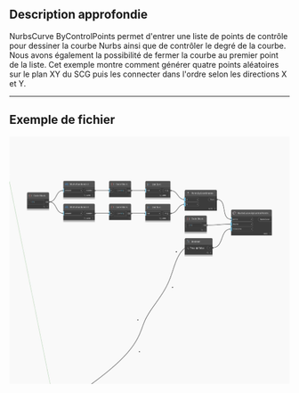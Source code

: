 <!--- Autodesk.DesignScript.Geometry.NurbsCurve.ByControlPoints(points, degree, closeCurve) --->
<!--- EEK2MZQNIS3F4JP5TCEY6FFPZJ6INBUWD2P7FWPXS6O7IBVMTZCQ --->
## Description approfondie
NurbsCurve ByControlPoints permet d'entrer une liste de points de contrôle pour dessiner la courbe Nurbs ainsi que de contrôler le degré de la courbe. Nous avons également la possibilité de fermer la courbe au premier point de la liste. Cet exemple montre comment générer quatre points aléatoires sur le plan XY du SCG puis les connecter dans l'ordre selon les directions X et Y.
___
## Exemple de fichier

![ByControlPoints (points, degree, closeCurve)](./EEK2MZQNIS3F4JP5TCEY6FFPZJ6INBUWD2P7FWPXS6O7IBVMTZCQ_img.jpg)

